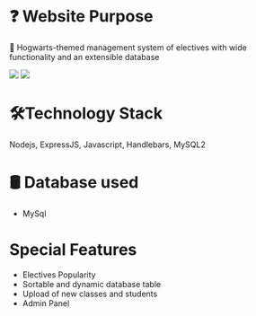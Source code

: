 <h1>❓ Website Purpose</h1>
<p>🔮 Hogwarts-themed management system of electives with wide functionality and an extensible database</p>
<img src="https://github.com/AlexaBailey/CourseWork/assets/93386868/958854f4-70d6-4557-b8fa-f22ca2d93131"/>
<img src="https://github.com/AlexaBailey/CourseWork/assets/93386868/e05e97ba-dd8c-4703-8028-d0d48ad1df68"/>
<h1>🛠️Technology Stack</h1>
<p>Nodejs, ExpressJS, Javascript, Handlebars, MySQL2</p>
<h1>🛢️ Database used</h1>
<ul>
<li>MySql</li>
</ul>
<h1>Special Features</h1>
<ul>
  <li>Electives Popularity </li>
  <li>Sortable and dynamic database table</li>
  <li>Upload of new classes and students</li>
  <li>Admin Panel</li>
</ul>

